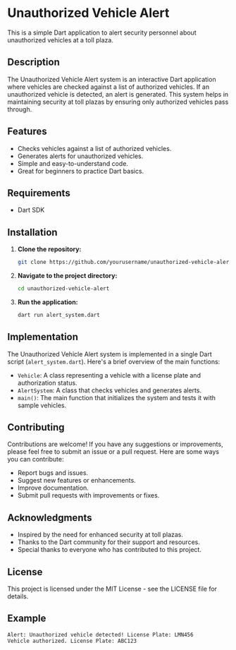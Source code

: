 # Unauthorized Vehicle Alert

This is a simple Dart application to alert security personnel about unauthorized vehicles at a toll plaza.

## Description

The Unauthorized Vehicle Alert system is an interactive Dart application where vehicles are checked against a list of authorized vehicles. If an unauthorized vehicle is detected, an alert is generated. This system helps in maintaining security at toll plazas by ensuring only authorized vehicles pass through.

## Features

- Checks vehicles against a list of authorized vehicles.
- Generates alerts for unauthorized vehicles.
- Simple and easy-to-understand code.
- Great for beginners to practice Dart basics.

## Requirements

- Dart SDK

## Installation

1. **Clone the repository:**
    ```bash
    git clone https://github.com/yourusername/unauthorized-vehicle-alert.git
    ```

2. **Navigate to the project directory:**
    ```bash
    cd unauthorized-vehicle-alert
    ```

3. **Run the application:**
    ```bash
    dart run alert_system.dart
    ```

## Implementation

The Unauthorized Vehicle Alert system is implemented in a single Dart script (`alert_system.dart`). Here's a brief overview of the main functions:

- `Vehicle`: A class representing a vehicle with a license plate and authorization status.
- `AlertSystem`: A class that checks vehicles and generates alerts.
- `main()`: The main function that initializes the system and tests it with sample vehicles.

## Contributing

Contributions are welcome! If you have any suggestions or improvements, please feel free to submit an issue or a pull request. Here are some ways you can contribute:

- Report bugs and issues.
- Suggest new features or enhancements.
- Improve documentation.
- Submit pull requests with improvements or fixes.

## Acknowledgments

- Inspired by the need for enhanced security at toll plazas.
- Thanks to the Dart community for their support and resources.
- Special thanks to everyone who has contributed to this project.

## License

This project is licensed under the MIT License - see the LICENSE file for details.

## Example

```plaintext
Alert: Unauthorized vehicle detected! License Plate: LMN456
Vehicle authorized. License Plate: ABC123
